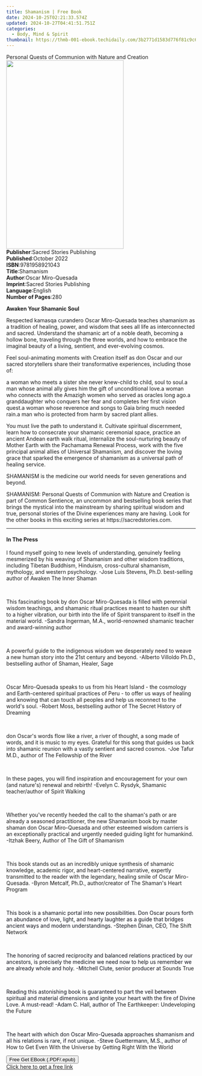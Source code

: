 ```yaml
---
title: Shamanism | Free Book
date: 2024-10-25T02:21:33.574Z
updated: 2024-10-27T04:41:51.751Z
categories:
  - Body, Mind & Spirit
thumbnail: https://thmb-001-ebook.techidaily.com/3b2771d1583d776f81c9c67b049ee49440e172c4548e47afd785c3d57bdbb139.jpg
---
```

<main id="book-container">
  <div class="flex flex-col">
    <div class="book-brief flex-1 py-6 px-4 sm:p-6 md:py-10 md:px-8">
      <!-- brief-->
      <div class="book-brief-main">
        Personal Quests of Communion with Nature and Creation
      </div>
    </div>
    <div
      class="book-meta-info flex-1 grid gap-4 col-start-1 col-end-3 row-start-1 sm:mb-6 sm:grid-cols-4 lg:gap-6 lg:col-start-2 lg:row-end-6 lg:row-span-6 lg:mb-0"
    >
      <div
        class="book-meta-info-left place-content-center mt-4 p-4 text-sm leading-6 col-start-2 col-span-2 dark:text-slate-400"
      >
        <img
          class="w-full h-500 object-cover rounded-lg sm:h-255 sm:col-span-2 lg:col-span-full"
          src="https://img-001-ebook.techidaily.com/52cc12ccfc2b5baa619b25caf8e662212a7024cb4239fc18411fb4ec66cd4216.jpg"
          alt=""
          width="312"
          height="500"
        />
      </div>
      <div
        class="book-meta-info-right mt-2 col-start-1 row-start-2 col-span-3 self-center"
      >
        <!-- meta data  -->
        <div class="flex flex-col px-4 md:px-8">
          <div class="flex-1">
            <strong>Publisher</strong>:<span class="px-2"
              >Sacred Stories Publishing</span
            >
          </div>
          <div class="flex-1">
            <strong>Published</strong>:<span class="px-2">October 2022</span>
          </div>
          <div class="flex-1">
            <strong>ISBN</strong>:<span class="px-2">9781958921043</span>
          </div>
          <div class="flex-1">
            <strong>Title</strong>:<span class="px-2">Shamanism</span>
          </div>
          <div class="flex-1">
            <strong>Author</strong>:<span class="px-2">Oscar Miro-Quesada</span>
          </div>
          <div class="flex-1">
            <strong>Imprint</strong>:<span class="px-2"
              >Sacred Stories Publishing</span
            >
          </div>
          <div class="flex-1">
            <strong>Language</strong>:<span class="px-2">English</span>
          </div>
          <div class="flex-1">
            <strong>Number of Pages</strong>:<span class="px-2">280</span>
          </div>
        </div>
      </div>
    </div>
    <div class="book-description flex-1 py-6 px-4 sm:p-6 md:py-10 md:px-8">
      <div class="book-description-main">
        <div accordion-content="" id="description">
          <p><strong>Awaken Your Shamanic Soul</strong></p>
          <p>
            Respected kamasqa curandero Oscar Miro-Quesada teaches shamanism as
            a tradition of healing, power, and wisdom that sees all life as
            interconnected and sacred. Understand the shamanic art of a noble
            death, becoming a hollow bone, traveling through the three worlds,
            and how to embrace the imaginal beauty of a living, sentient, and
            ever-evolving cosmos.
          </p>
          <p>
            Feel soul-animating moments with Creation itself as don Oscar and
            our sacred storytellers share their transformative experiences,
            including those of:
          </p>
          a woman who meets a sister she never knew-child to child, soul to
          soul.a man whose animal ally gives him the gift of unconditional
          love.a woman who connects with the Amazigh women who served as oracles
          long ago.a granddaughter who conquers her fear and completes her first
          vision quest.a woman whose reverence and songs to Gaia bring much
          needed rain.a man who is protected from harm by sacred plant allies.
          <p>
            You must live the path to understand it. Cultivate spiritual
            discernment, learn how to consecrate your shamanic ceremonial space,
            practice an ancient Andean earth walk ritual, internalize the
            soul-nurturing beauty of Mother Earth with the Pachamama Renewal
            Process, work with the five principal animal allies of Universal
            Shamanism, and discover the loving grace that sparked the emergence
            of shamanism as a universal path of healing service.
          </p>
          <p>
            SHAMANISM is the medicine our world needs for seven generations and
            beyond.
          </p>
          <p>
            SHAMANISM: Personal Quests of Communion with Nature and Creation is
            part of Common Sentience, an uncommon and bestselling book series
            that brings the mystical into the mainstream by sharing spiritual
            wisdom and true, personal stories of the Divine experiences many are
            having. Look for the other books in this exciting series at
            https://sacredstories.com.
          </p>
        </div>
        <div class="accordion-fader"></div>
      </div>
    </div>
    <div class="book-excerpts flex-1 py-6 px-4 sm:p-6 md:py-10 md:px-8">
      <!-- excerpts-->
      <div class="book-excerpts-main">
        <hr />
        <h4 class="placeholder placeholder-heading">
          <span>In The Press</span>
        </h4>
        <p></p>
        <p>
          I found myself going to new levels of understanding, genuinely feeling
          mesmerized by his weaving of Shamanism and other wisdom traditions,
          including Tibetan Buddhism, Hinduism, cross-cultural shamanism,
          mythology, and western psychology. -Jose Luis Stevens, Ph.D.
          best-selling author of Awaken The Inner Shaman
        </p>
        <p>&nbsp;</p>
        <p>
          This fascinating book by don Oscar Miro-Quesada is filled with
          perennial wisdom teachings, and shamanic ritual practices meant to
          hasten our shift to a higher vibration, our birth into the life of
          Spirit transparent to itself in the material world. -Sandra Ingerman,
          M.A., world-renowned shamanic teacher and award-winning author
        </p>
        <p>&nbsp;</p>
        <p>
          A powerful guide to the indigenous wisdom we desperately need to weave
          a new human story into the 21st century and beyond. -Alberto Villoldo
          Ph.D., bestselling author of Shaman, Healer, Sage
        </p>
        <p>&nbsp;</p>
        <p>
          Oscar Miro-Quesada speaks to us from his Heart Island - the cosmology
          and Earth-centered spiritual practices of Peru - to offer us ways of
          healing and knowing that can touch all peoples and help us reconnect
          to the world's soul. -Robert Moss, bestselling author of The Secret
          History of Dreaming
        </p>
        <p>&nbsp;</p>
        <p>
          don Oscar's words flow like a river, a river of thought, a song made
          of words, and it is music to my eyes. Grateful for this song that
          guides us back into shamanic reunion with a vastly sentient and sacred
          cosmos. -Joe Tafur M.D., author of The Fellowship of the River
        </p>
        <p>&nbsp;</p>
        <p>
          In these pages, you will find inspiration and encouragement for your
          own (and nature's) renewal and rebirth! -Evelyn C. Rysdyk, Shamanic
          teacher/author of Spirit Walking
        </p>
        <p>&nbsp;</p>
        <p>
          Whether you've recently heeded the call to the shaman's path or are
          already a seasoned practitioner, the new Shamanism book by master
          shaman don Oscar Miro-Quesada and other esteemed wisdom carriers is an
          exceptionally practical and urgently needed guiding light for
          humankind. -Itzhak Beery, Author of The Gift of Shamanism
        </p>
        <p>&nbsp;</p>
        <p>
          This book stands out as an incredibly unique synthesis of shamanic
          knowledge, academic rigor, and heart-centered narrative, expertly
          transmitted to the reader with the legendary, healing smile of Oscar
          Miro-Quesada. -Byron Metcalf, Ph.D., author/creator of The Shaman's
          Heart Program
        </p>
        <p>&nbsp;</p>
        <p>
          <span style="color: rgba(14, 16, 26, 1)"
            >This book is a shamanic portal into new possibilities. Don Oscar
            pours forth an abundance of love, light, and hearty laughter as a
            guide that bridges ancient ways and modern understandings. -Stephen
            Dinan, CEO, </span
          >The Shift Network
        </p>
        <p><span style="color: rgba(14, 16, 26, 1)">&nbsp;</span></p>
        <p>
          <span style="color: rgba(14, 16, 26, 1)"
            >The honoring of sacred reciprocity and balanced relations practiced
            by our ancestors, is precisely the medicine we need now to help us
            remember we are already whole and holy. -Mitchell Clute, senior
            producer at </span
          >Sounds True
        </p>
        <p><span style="color: rgba(14, 16, 26, 1)">&nbsp;</span></p>
        <p>
          <span style="color: rgba(14, 16, 26, 1)"
            >Reading this astonishing book is guaranteed to part the veil
            between spiritual and material dimensions and ignite your heart with
            the fire of Divine Love. A must-read! -Adam C. Hall, author of </span
          >The Earthkeeper: Undeveloping the Future
        </p>
        <p>&nbsp;</p>
        <p>
          <span style="color: rgba(14, 16, 26, 1)"
            >The heart with which don Oscar Miro-Quesada approaches shamanism
            and all his relations is rare, if not unique. -Steve Guettermann,
            M.S., author of </span
          >How to Get Even With the Universe by Getting Right With the World
        </p>
        <p></p>
      </div>
    </div>
    <div
      class="book-about-author flex-1 py-6 px-4 sm:p-6 md:py-10 md:px-8"
    ></div>
    <div class="book-free-get flex-1 py-6 px-4 sm:p-6 md:py-10 md:px-8">
      <button
        id="btn-free-get"
        class="bg-blue-500 hover:bg-blue-700 text-white font-bold py-2 px-4 rounded"
      >
        Free Get EBook (.PDF/.epub)
      </button>
      <div id="countdown-display" class="px-2 text-lg mt-2"></div>
      <a
        id="free-link"
        class="hidden bg-blue-500 hover:bg-blue-700 text-white font-bold py-2 px-4 rounded"
        href="https://www.ebooks.com/en-us/book/210676582/shamanism/oscar-miro-quesada/"
        target="_blank"
        >Click here to get a free link</a
      >
    </div>
    <script>
      let countdownTime = 0;
      let countdownInterval = null;
      document
        .getElementById('btn-free-get')
        .addEventListener('click', startCountdown);
      function startCountdown() {
        countdownTime = new Date().getTime() + 60000 * 3;
        countdownInterval = setInterval(updateCountdown, 1000);
        document.getElementById('btn-free-get').disabled = true;
        document
          .getElementById('btn-free-get')
          .classList.add('bg-gray-500', 'cursor-not-allowed');
      }
      function updateCountdown() {
        let currentTime = new Date().getTime();
        let timeLeft = countdownTime - currentTime;
        let secondsLeft = Math.floor(timeLeft / 1000);
        document.getElementById('countdown-display').innerHTML =
          `Remaining time: ${secondsLeft} seconds.`;
        if (secondsLeft <= 0) {
          clearInterval(countdownInterval);
          document.getElementById('btn-free-get').classList.add('hidden');
          document.getElementById('free-link').classList.remove('hidden');
          document.getElementById('countdown-display').innerHTML = '';
        }
      }
    </script>
  </div>
</main>

<ins class="adsbygoogle"
      style="display:block"
      data-ad-client="ca-pub-7571918770474297"
      data-ad-slot="8358498916"
      data-ad-format="auto"
      data-full-width-responsive="true"></ins>
    